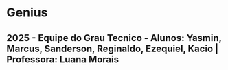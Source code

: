 # Genius
## 2025 - Equipe do Grau Tecnico - Alunos: Yasmin, Marcus, Sanderson, Reginaldo, Ezequiel, Kacio | Professora: Luana Morais